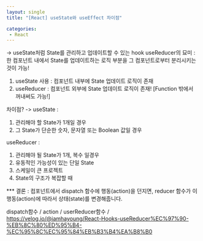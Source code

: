 ```yaml
---
layout: single
title: "[React] useState와 useEffect 차이점"

categories:
 - React
---
```



<useReducer>
-> useState처럼 State를 관리하고 업데이트할 수 있는 hook
useReducer의 묘미 : 한 컴포넌트 내에서 State를 업데이트하는 로직 부분을 그 컴포넌트로부터 분리시키는 것이 가능!

1. useState 사용 : 컴포넌트 내부에 State 업데이트 로직이 존재
2. useReducer : 컴포넌트 외부에 State 업데이트 로직이 존재! [Function 밖에서 꺼내써도 가능!]

차이점? ->
  useState : 
  1. 관리해야 할 State가 1개일 경우
  2. 그 State가 단순한 숫자, 문자열 또는 Boolean 값일 경우
  
  useReducer :
  1. 관리해야 될 State가 1개, 복수 일경우
  2. 유동적인 가능성이 있는 단일 State
  3. 스케일이 큰 프로젝트
  4. State의 구조가 복잡할 때

*** 결론 : 컴포넌트에서 dispatch 함수에 행동(action)을 던지면, reducer 함수가 이 행동(action)에 따라서 상태(state)를 변경해줍니다.
  
  dispatch함수 / action / userReducer함수 / 
  https://velog.io/@iamhayoung/React-Hooks-useReducer%EC%97%90-%EB%8C%80%ED%95%B4-%EC%95%8C%EC%95%84%EB%B3%B4%EA%B8%B0
